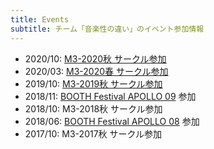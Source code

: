 ```yaml
---
title: Events
subtitle: チーム「音楽性の違い」のイベント参加情報
---
```


- 2020/10: [M3-2020秋 サークル参加](/event_info/m3_autumn_2020/)
- 2020/03: [M3-2020春 サークル参加](/event_info/m3_spring_2020/)
- 2019/10: [M3-2019秋 サークル参加](/event_info/m3_autumn_2019/)
- 2018/11: [BOOTH Festival APOLLO 09](https://booth.pm/ja/exhibitions/bf-apollo09) 参加
- 2018/10: M3-2018秋 サークル参加
- 2018/06: [BOOTH Festival APOLLO 08](https://booth.pm/en/exhibitions/bf-apollo08) 参加
- 2017/10: M3-2017秋 サークル参加
